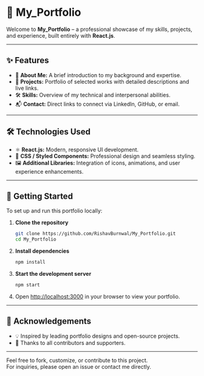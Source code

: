 # 🚀 My_Portfolio

Welcome to **My_Portfolio** – a professional showcase of my skills, projects, and experience, built entirely with **React.js**.

---

## ✨ Features

- 👤 **About Me:** A brief introduction to my background and expertise.
- 💼 **Projects:** Portfolio of selected works with detailed descriptions and live links.
- 🛠️ **Skills:** Overview of my technical and interpersonal abilities.
- 📬 **Contact:** Direct links to connect via LinkedIn, GitHub, or email.

---

## 🛠️ Technologies Used

- ⚛️ **React.js:** Modern, responsive UI development.
- 🎨 **CSS / Styled Components:** Professional design and seamless styling.
- 🖼️ **Additional Libraries:** Integration of icons, animations, and user experience enhancements.

---

## 🚦 Getting Started

To set up and run this portfolio locally:

1. **Clone the repository**
   ```bash
   git clone https://github.com/RishavBurnwal/My_Portfolio.git
   cd My_Portfolio
   ```

2. **Install dependencies**
   ```bash
   npm install
   ```

3. **Start the development server**
   ```bash
   npm start
   ```

4. Open [http://localhost:3000](http://localhost:3000) in your browser to view your portfolio.

---

## 🙏 Acknowledgements

- 💡 Inspired by leading portfolio designs and open-source projects.
- 🤝 Thanks to all contributors and supporters.

---

Feel free to fork, customize, or contribute to this project.  
For inquiries, please open an issue or contact me directly.
